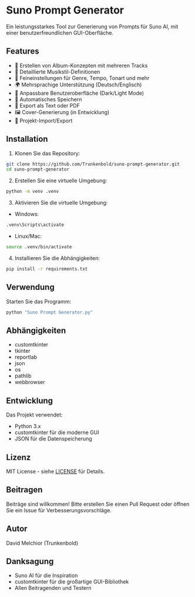 # Suno Prompt Generator

Ein leistungsstarkes Tool zur Generierung von Prompts für Suno AI, mit einer benutzerfreundlichen GUI-Oberfläche.

## Features

- 🎵 Erstellen von Album-Konzepten mit mehreren Tracks
- 🎨 Detaillierte Musikstil-Definitionen
- 🎹 Feineinstellungen für Genre, Tempo, Tonart und mehr
- 🌍 Mehrsprachige Unterstützung (Deutsch/Englisch)
- 🎨 Anpassbare Benutzeroberfläche (Dark/Light Mode)
- 💾 Automatisches Speichern
- 📝 Export als Text oder PDF
- 🖼️ Cover-Generierung (in Entwicklung)
- 🔄 Projekt-Import/Export

## Installation

1. Klonen Sie das Repository:
```bash
git clone https://github.com/Trunkenbold/suno-prompt-generator.git
cd suno-prompt-generator
```

2. Erstellen Sie eine virtuelle Umgebung:
```bash
python -m venv .venv
```

3. Aktivieren Sie die virtuelle Umgebung:
- Windows:
```bash
.venv\Scripts\activate
```
- Linux/Mac:
```bash
source .venv/bin/activate
```

4. Installieren Sie die Abhängigkeiten:
```bash
pip install -r requirements.txt
```

## Verwendung

Starten Sie das Programm:
```bash
python "Suno Prompt Generator.py"
```

## Abhängigkeiten

- customtkinter
- tkinter
- reportlab
- json
- os
- pathlib
- webbrowser

## Entwicklung

Das Projekt verwendet:
- Python 3.x
- customtkinter für die moderne GUI
- JSON für die Datenspeicherung

## Lizenz

MIT License - siehe [LICENSE](LICENSE) für Details.

## Beitragen

Beiträge sind willkommen! Bitte erstellen Sie einen Pull Request oder öffnen Sie ein Issue für Verbesserungsvorschläge.

## Autor

David Melchior (Trunkenbold)

## Danksagung

- Suno AI für die Inspiration
- customtkinter für die großartige GUI-Bibliothek
- Allen Beitragenden und Testern 